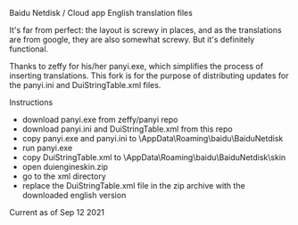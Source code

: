 Baidu Netdisk / Cloud app English translation files

It's far from perfect: the layout is screwy in places, and as the translations are from google, they are also somewhat screwy. 
But it's definitely functional.

Thanks to zeffy for his/her panyi.exe, which simplifies the process of inserting translations.
This fork is for the purpose of distributing updates for the panyi.ini and DuiStringTable.xml files. 

Instructions

 - download panyi.exe from zeffy/panyi repo
 - download panyi.ini and DuiStringTable.xml from this repo
 - copy panyi.exe and panyi.ini to \AppData\Roaming\baidu\BaiduNetdisk
 - run panyi.exe
 - copy DuiStringTable.xml to \AppData\Roaming\baidu\BaiduNetdisk\skin
 - open duiengineskin.zip
 - go to the xml directory
 - replace the DuiStringTable.xml file in the zip archive with the downloaded english version

Current as of Sep 12 2021
